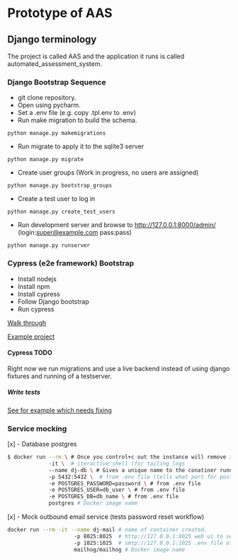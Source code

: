 # Prototype of AAS

## Django terminology
The project is called AAS and the application it runs is called automated_assessment_system.


### Django Bootstrap Sequence
+ git clone repository.
+ Open using pycharm.
+ Set a .env file (e.g. copy .tpl.env to .env)
+ Run make migration to build the schema.
```
python manage.py makemigrations
```
+ Run migrate to apply it to the sqlite3 server
```
python manage.py migrate
```
+ Create user groups (Work in progress, no users are assigned)
```
python manage.py bootstrap_groups
```
+ Create a test user to log in
```
python manage.py create_test_users
```
+ Run development server and browse to http://127.0.0.1:8000/admin/ (login:super@example.com pass:pass)
```
python manage.py runserver
```

### Cypress (e2e framework) Bootstrap
+ Install nodejs
+ Install npm
+ Install cypress
+ Follow Django bootstrap
+ Run cypress

[Walk through](https://www.linkedin.com/learning/end-to-end-javascript-testing-with-cypress-io/installing-and-opening-cypress)

[Example project](https://github.com/ccnmtl/mediathread/tree/master/cypress)
#### Cypress TODO
Right now we run migrations and use a live backend instead of using django fixtures and running of a testserver.

##### Write tests
[See for example which needs fixing](./cypress/integration/Logon/login_spec.js)

###  Service mocking
[x] - Database postgres
```bash
$ docker run --rm \ # Once you control+c out the instance will remove itself.
             -it \  # iteractive shell (for tailing logs
             --name dj-db \ # Gives a unique name to the conatiner running
             -p 5432:5432 \  # from .env file (tells what port for postres to listen on 
             -e POSTGRES_PASSWORD=password \ # from .env file
             -e POSTGRES_USER=db_user \ # from .env file
             -e POSTGRES_DB=db_name \ # from .env file
             postgres # Docker image name
```

[x] - Mock outbound email service (tests password reset workflow)

```bash
docker run --rm -it --name dj-mail # name of container created.
                     -p 8025:8025  # http://127.0.0.1:8025 web ui to see mail sent
                     -p 1025:1025  # smtp://127.0.0.1:1025 .env file of where you can configure email.
                     mailhog/mailhog # Docker image name
```